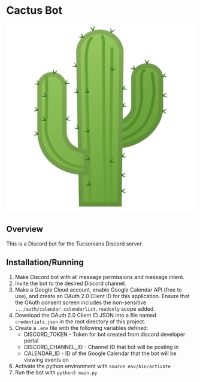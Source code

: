 # Cactus Bot

![](cactus.png)

## Overview

This is a Discord bot for the Tucsonians Discord server.

## Installation/Running

1. Make Discord bot with all message permissions and message intent.
2. Invite the bot to the desired Discord channel.
3. Make a Google Cloud account, enable Google Calendar API (free to use), and create an OAuth 2.0 Client ID for this application. Ensure that the OAuth consent screen includes the non-sensitive `.../auth/calendar.calendarlist.readonly` scope added.
4. Download the OAuth 2.0 Client ID JSON into a file named `credentials.json` in the root directory of this project.
5. Create a `.env` file with the following variables defined:
    - DISCORD_TOKEN - Token for bot created from discord developer portal
    - DISCORD_CHANNEL_ID - Channel ID that bot will be posting in
    - CALENDAR_ID - ID of the Google Calendar that the bot will be viewing events on
6. Activate the python environment with `source env/bin/activate`
7. Run the bot with `python3 main.py`
